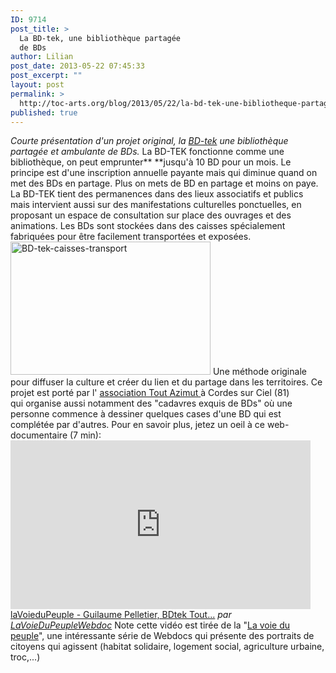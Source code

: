 ```yaml
---
ID: 9714
post_title: >
  La BD-tek, une bibliothèque partagée
  de BDs
author: Lilian
post_date: 2013-05-22 07:45:33
post_excerpt: ""
layout: post
permalink: >
  http://toc-arts.org/blog/2013/05/22/la-bd-tek-une-bibliotheque-partagee-de-bds/
published: true
---
```

*Courte présentation d'un projet original, la [BD-tek][1] une bibliothèque partagée et ambulante de BDs.* [ ][2]La BD-TEK fonctionne comme une bibliothèque, on peut emprunter** **jusqu'à 10 BD pour un mois. Le principe est d'une inscription annuelle payante mais qui diminue quand on met des BDs en partage. Plus on mets de BD en partage et moins on paye. La BD-TEK tient des permanences dans des lieux associatifs et publics mais intervient aussi sur des manifestations culturelles ponctuelles, en proposant un espace de consultation sur place des ouvrages et des animations. Les BDs sont stockées dans des caisses spécialement fabriquées pour être facilement transportées et exposées. [<img class="aligncenter" alt="BD-tek-caisses-transport" src="http://toc-arts.org/blog/wp-content/uploads/2013/05/BD-tek-caisses-transport.jpg" width="320" height="213" />][2] Une méthode originale pour diffuser la culture et créer du lien et du partage dans les territoires. Ce projet est porté par l' [association Tout Azimut ][3]à Cordes sur Ciel (81) qui organise aussi notamment des "cadavres exquis de BDs" où une personne commence à dessiner quelques cases d'une BD qui est complétée par d'autres. Pour en savoir plus, jetez un oeil à ce web-documentaire (7 min): <iframe src="http://www.dailymotion.com/embed/video/xxgepq" height="270" width="480" frameborder="0"></iframe> <a href="http://www.dailymotion.com/video/xxgepq_lavoiedupeuple-guilaume-pelletier-bdtek-tout-azimut_news" target="_blank">laVoieduPeuple - Guilaume Pelletier, BDtek Tout...</a> *par <a href="http://www.dailymotion.com/LaVoieDuPeupleWebdoc" target="_blank">LaVoieDuPeupleWebdoc</a>* Note cette vidéo est tirée de la "[La voie du peuple][4]", une intéressante série de Webdocs qui présente des portraits de citoyens qui agissent (habitat solidaire, logement social, agriculture urbaine, troc,...)  

 [1]: http://toutazimut81.blogspot.fr/p/bd-tek.html
 [2]: http://toc-arts.org/blog/wp-content/uploads/2013/05/BD-tek-caisses-transport.jpg
 [3]: http://toutazimut81.blogspot.fr/
 [4]: http://lavoiedupeuple.fr/